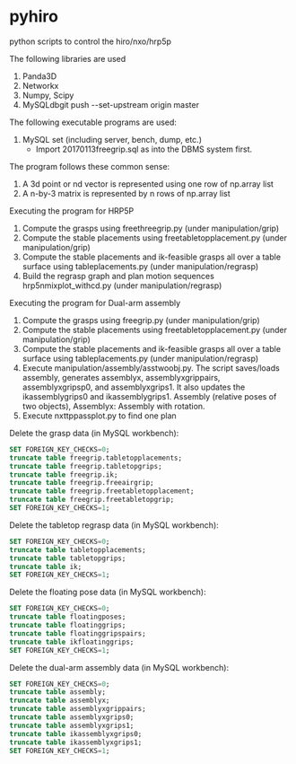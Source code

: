 # pyhiro
python scripts to control the hiro/nxo/hrp5p

The following libraries are used

1. Panda3D
2. Networkx
3. Numpy, Scipy
4. MySQLdbgit push --set-upstream origin master

The following executable programs are used:

1. MySQL set (including server, bench, dump, etc.)
    * Import 20170113freegrip.sql as into the DBMS system first.

The program follows these common sense:

1. A 3d point or nd vector is represented using one row of np.array list
2. A n-by-3 matrix is represented by n rows of np.array list

Executing the program for HRP5P

1. Compute the grasps using freethreegrip.py (under manipulation/grip)
2. Compute the stable placements using freetabletopplacement.py (under manipulation/grip)
3. Compute the stable placements and ik-feasible grasps all over a table surface using tableplacements.py (under manipulation/regrasp)
4. Build the regrasp graph and plan motion sequences hrp5nmixplot_withcd.py (under manipulation/regrasp)

Executing the program for Dual-arm assembly

1. Compute the grasps using freegrip.py (under manipulation/grip)
2. Compute the stable placements using freetabletopplacement.py (under manipulation/grip)
3. Compute the stable placements and ik-feasible grasps all over a table surface using tableplacements.py (under manipulation/regrasp)
4. Execute manipulation/assembly/asstwoobj.py. The script saves/loads assembly, generates assemblyx,
assemblyxgrippairs, assemblyxgripsp0, and assemblyxgrips1. It also updates the ikassemblygrips0 and
ikassemblygrips1. Assembly (relative poses of two objects), Assemblyx: Assembly with rotation.
5. Execute nxttppassplot.py to find one plan

Delete the grasp data (in MySQL workbench):
```sql
SET FOREIGN_KEY_CHECKS=0;
truncate table freegrip.tabletopplacements;
truncate table freegrip.tabletopgrips;
truncate table freegrip.ik;
truncate table freegrip.freeairgrip;
truncate table freegrip.freetabletopplacement;
truncate table freegrip.freetabletopgrip;
SET FOREIGN_KEY_CHECKS=1;
```

Delete the tabletop regrasp data (in MySQL workbench):
```sql
SET FOREIGN_KEY_CHECKS=0;
truncate table tabletopplacements;
truncate table tabletopgrips;
truncate table ik;
SET FOREIGN_KEY_CHECKS=1;
```

Delete the floating pose data (in MySQL workbench):
```sql
SET FOREIGN_KEY_CHECKS=0;
truncate table floatingposes;
truncate table floatinggrips;
truncate table floatinggripspairs;
truncate table ikfloatinggrips;
SET FOREIGN_KEY_CHECKS=1;
```

Delete the dual-arm assembly data (in MySQL workbench):
```sql
SET FOREIGN_KEY_CHECKS=0;
truncate table assembly;
truncate table assemblyx;
truncate table assemblyxgrippairs;
truncate table assemblyxgrips0;
truncate table assemblyxgrips1;
truncate table ikassemblyxgrips0;
truncate table ikassemblyxgrips1;
SET FOREIGN_KEY_CHECKS=1;
```